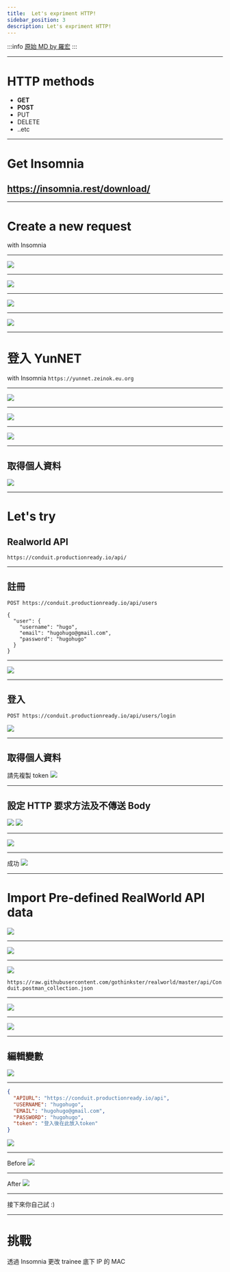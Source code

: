 ```yaml
---
title:  Let's expriment HTTP!
sidebar_position: 3
description: Let's expriment HTTP!
---
```


:::info
[原始 MD by 羅宏](https://hackmd.io/@YunNet21st/ryWyb_RBU#/)
:::


---

# HTTP methods
- **GET**
- **POST**
- PUT
- DELETE
- ..etc

---

# Get Insomnia

## https://insomnia.rest/download/

---

# Create a new request
with Insomnia

----

![](https://i.imgur.com/yhkRCez.png)

----

![](https://i.imgur.com/0k3D8WI.png)

----

![](https://i.imgur.com/fvCgRFQ.png)

----

![](https://i.imgur.com/xNys2FG.png)

---

# 登入 YunNET
with Insomnia
`https://yunnet.zeinok.eu.org`

----

![](https://i.imgur.com/3NsrxOT.png)

----

![](https://i.imgur.com/zq0RpsF.png)

----

![](https://i.imgur.com/w5iMDlJ.png)

----

## 取得個人資料
![](https://i.imgur.com/oLMDU1p.png)

---

# Let's try
## Realworld API
`https://conduit.productionready.io/api/`

----

## 註冊

`POST https://conduit.productionready.io/api/users`

```jsonld=
{
  "user": {
    "username": "hugo",
    "email": "hugohugo@gmail.com",
    "password": "hugohugo"
  }
}
```

----

![](https://i.imgur.com/C5fLFlG.png)

----

## 登入
`POST https://conduit.productionready.io/api/users/login`

![](https://i.imgur.com/z9G06c6.png)

----

## 取得個人資料
請先複製 token
![](https://i.imgur.com/jo9DWhG.png)

----

## 設定 HTTP 要求方法及不傳送 Body


![](https://i.imgur.com/sQ10Uns.png) ![](https://i.imgur.com/04anEhr.png)

----

![](https://i.imgur.com/Kbemlpg.png)

----

成功
![](https://i.imgur.com/xn5a92z.png)

---

# Import Pre-defined RealWorld API data

![](https://i.imgur.com/jfnmsSl.png)

----

![](https://i.imgur.com/N7lL6GW.png)

----

![](https://i.imgur.com/pn4YI44.png)

`https://raw.githubusercontent.com/gothinkster/realworld/master/api/Conduit.postman_collection.json`

----

![](https://i.imgur.com/P7NWiYq.png)

----

![](https://i.imgur.com/NoiFB6z.png)

----

## 編輯變數
![](https://i.imgur.com/CtJYlg4.png)

----

```json
{
  "APIURL": "https://conduit.productionready.io/api",
  "USERNAME": "hugohugo",
  "EMAIL": "hugohugo@gmail.com",
  "PASSWORD": "hugohugo",
  "token": "登入後在此放入token"
}
```
![](https://i.imgur.com/PQ3iGqZ.png)

----

Before
![](https://i.imgur.com/mrapOnt.png)

----

After
![](https://i.imgur.com/d7raZlK.png)

----

接下來你自己試
:)

---

# 挑戰
透過 Insomnia 更改 trainee 底下 IP 的 MAC
